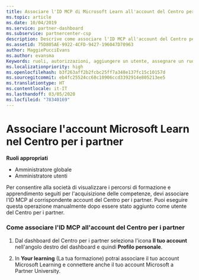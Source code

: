 ```yaml
---
title: Associare l'ID MCP di Microsoft Learn all'account del Centro per i partner | Centro per i partner
ms.topic: article
ms.date: 10/04/2019
ms.service: partner-dashboard
ms.subservice: partnercenter-csp
description: Descrive come associare l'ID MCP all'account del Centro per i partner, in modo che l'azienda possa visualizzare i percorsi di formazione e apprendimento svolti per l'acquisizione delle competenze.
ms.assetid: 75D805AE-9922-4CFD-9427-196047D70963
author: MaggiePucciEvans
ms.author: evansma
Keywords: ruoli, autorizzazioni, aggiungere un utente, assegnare un ruolo, amministratore, agente, ID MCP, Microsoft Learn
ms.localizationpriority: high
ms.openlocfilehash: b3f263aff2b2fcbc25ff7a348e137fc15c10157d
ms.sourcegitcommit: eb4fc25524cc68c10906ccd3392914e805213ee5
ms.translationtype: HT
ms.contentlocale: it-IT
ms.lasthandoff: 03/05/2020
ms.locfileid: "78340169"
---
```

# <a name="associate-your-microsoft-learn-account-in-partner-center"></a>Associare l'account Microsoft Learn nel Centro per i partner

**Ruoli appropriati**
-   Amministratore globale
-   Amministratore utenti

Per consentire alla società di visualizzare i percorsi di formazione e apprendimento seguiti per l'acquisizione delle competenze, devi associare l'ID MCP al corrispondente account del Centro per i partner. Puoi eseguire questa operazione manualmente dopo essere stato aggiunto come utente del Centro per i partner.

### <a name="how-to-associate-your-mcp-id-to-your-partner-center-account"></a>Come associare l'ID MCP all'account del Centro per i partner

1. Dal dashboard del Centro per i partner seleziona l'icona **Il tuo account** nell'angolo destro del dashboard e quindi **Profilo personale**.

2. In **Your learning** (La tua formazione) potrai associare il tuo account Microsoft Learning e connettere anche il tuo account Microsoft a Partner University.
